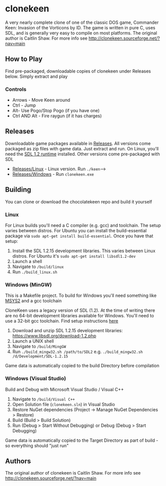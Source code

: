 # clonekeen
A very nearly complete clone of one of the classic DOS game, Commander Keen: Invasion of the Vorticons by ID. The game is written in pure C, uses SDL, and is generally very easy to compile on most platforms. The original author is Caitlin Shaw. For more info see http://clonekeen.sourceforge.net/?nav=main

## How to Play
Find pre-packaged, downloadable copies of clonekeen under Releases below. Simply extract and play  

### Controls
* Arrows - Move Keen around
* Ctrl - Jump
* Alt- Use Pogo/Stop Pogo (if you have one)
* Ctrl AND Alt - Fire raygun (if it has charges)

## Releases
Downloadable game packages available in <a href="https://github.com/jamesfmackenzie/clonekeen/tree/master/Releases">Releases</a>. All versions come packaged as zip files with game data. Just extract and run. On Linux, you'll need the <a href="https://wiki.libsdl.org/Installation#Linux.2FUnix" target="_blank">SDL 1.2 runtime</a> installed. Other versions come pre-packaged with SDL

* <a href="https://github.com/jamesfmackenzie/clonekeen/tree/master/Releases/Linux">Releases/Linux</a> - Linux version. Run `./keen`-->
* <a href="https://github.com/jamesfmackenzie/clonekeen/tree/master/Releases/Windows">Releases/Windows</a> - Run `clonekeen.exe`

## Building
You can clone or download the chocolatekeen repo and build it yourself

### Linux
For Linux builds you'll need a C compiler (e.g. gcc) and toolchain. The setup varies between distros. For Ubuntu you can install the build-essential package via `sudo apt-get install build-essential`. Once you have that setup:

1. Install the SDL 1.2.15 development libraries. This varies between Linux distros. For Ubuntu it's `sudo apt-get install libsdl1.2-dev`
2. Launch a shell
3. Navigate to `/build/linux`
4. Run `./build_linux.sh`

### Windows (MinGW)
This is a Makefile project. To build for Windows you'll need something like <a href="https://www.msys2.org/" target="_blank">MSYS2</a> and a gcc toolchain

CloneKeen uses a legacy version of SDL (1.2). At the time of writing there are no 64-bit development libraries available for Windows. You'll need to use a 32-bit gcc toolchain. Find setup instructions <a href="https://www.math.ucla.edu/~wotaoyin/windows_coding.html" target="_blank">here</a>

1. Download and unzip SDL 1.2.15 development libraries: https://www.libsdl.org/download-1.2.php
2. Launch a UNIX shell
3. Navigate to `/build/MingGW`
4. Run `./build_mingw32.sh /path/to/SDL2` e.g. `./build_mingw32.sh /d/Development/SDL-1.2.15`

Game data is automatically copied to the build Directory before compilation

### Windows (Visual Studio)
Build and Debug with Microsoft Visual Studio / Visual C++

1. Navigate to `/build/Visual C++`
2. Open Solution file (`clonekeen.sln`) in Visual Studio
3. Restore NuGet dependencies (Project -> Manage NuGet Dependencies > Restore)
4. Build (Build > Build Solution)
5. Run (Debug > Start Without Debugging) or Debug (Debug > Start Debugging)

Game data is automatically copied to the Target Directory as part of build - so everything should "just run"

## Authors
The original author of clonekeen is Caitlin Shaw. For more info see http://clonekeen.sourceforge.net/?nav=main
